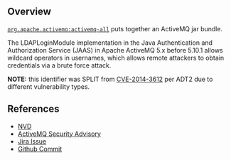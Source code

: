 ## Overview
[`org.apache.activemq:activemq-all`](http://search.maven.org/#search%7Cga%7C1%7Ca%3A%22activemq-all%22) puts together an ActiveMQ jar bundle.

The LDAPLoginModule implementation in the Java Authentication and Authorization Service (JAAS) in Apache ActiveMQ 5.x before 5.10.1 allows wildcard operators in usernames, which allows remote attackers to obtain credentials via a brute force attack.

**NOTE:** this identifier was SPLIT from [CVE-2014-3612](https://snyk.io/vuln/SNYK-JAVA-ORGAPACHEACTIVEMQ-30476) per ADT2 due to different vulnerability types.

## References
- [NVD](https://web.nvd.nist.gov/view/vuln/detail?vulnId=CVE-2015-6524)
- [ActiveMQ Security Advisory](http://activemq.apache.org/security-advisories.data/CVE-2014-3612-announcement.txt)
- [Jira Issue](https://issues.apache.org/jira/browse/AMQ-5345)
- [Github Commit](https://github.com/apache/activemq/commit/22f2f3dde757d31307da772d579815c1d169bc39)
